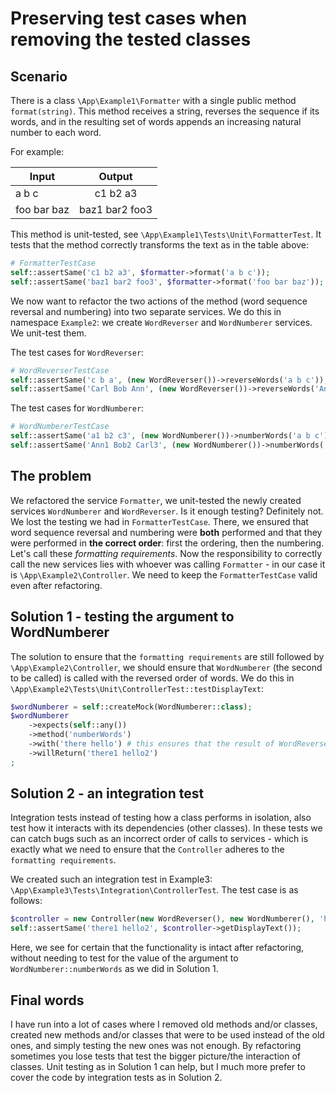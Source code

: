 # Preserving test cases when removing the tested classes

## Scenario

There is a class `\App\Example1\Formatter` with a single public method `format(string)`. This
method receives a string, reverses the sequence if its words, and in the resulting set of words appends an increasing
natural number to each word.

For example:

| Input         | Output         
| ------------- |:--------------:|
| a b c         | c1 b2 a3       |
| foo bar baz   | baz1 bar2 foo3 |

This method is unit-tested, see `\App\Example1\Tests\Unit\FormatterTest`. It tests that the method correctly transforms
the text as in the table above:

```php
# FormatterTestCase
self::assertSame('c1 b2 a3', $formatter->format('a b c'));
self::assertSame('baz1 bar2 foo3', $formatter->format('foo bar baz'));
```

We now want to refactor the two actions of the method (word sequence reversal and numbering) into two separate 
services. We do this in namespace `Example2`: we create `WordReverser` and `WordNumberer` services. We unit-test them.

The test cases for `WordReverser`:
```php
# WordReverserTestCase
self::assertSame('c b a', (new WordReverser())->reverseWords('a b c'));
self::assertSame('Carl Bob Ann', (new WordReverser())->reverseWords('Ann Bob Carl'));
```

The test cases for `WordNumberer`:
```php
# WordNumbererTestCase
self::assertSame('a1 b2 c3', (new WordNumberer())->numberWords('a b c'));
self::assertSame('Ann1 Bob2 Carl3', (new WordNumberer())->numberWords('Ann Bob Carl'));
```

## The problem

We refactored the service `Formatter`, we unit-tested the newly created services `WordNumberer` and `WordReverser`. Is
it enough testing? Definitely not. We lost the testing we had in `FormatterTestCase`. There, we ensured that word
sequence reversal and numbering were **both** performed and that they were performed in **the correct order**: first the
ordering, then the numbering. Let's call these *formatting requirements*. Now the responsibility to correctly call
the new services lies with whoever was calling `Formatter` - in our case it is `\App\Example2\Controller`. We need to
keep the `FormatterTestCase` valid even after refactoring.

## Solution 1 - testing the argument to WordNumberer

The solution to ensure that the `formatting requirements` are still followed by `\App\Example2\Controller`, we should 
ensure that `WordNumberer` (the second to be called) is called with the reversed order of words. We do this in 
`\App\Example2\Tests\Unit\ControllerTest::testDisplayText`:
```php
$wordNumberer = self::createMock(WordNumberer::class);
$wordNumberer
    ->expects(self::any())
    ->method('numberWords')
    ->with('there hello') # this ensures that the result of WordReverser is passed to WordNumberer
    ->willReturn('there1 hello2')
;
```

## Solution 2 - an integration test

Integration tests instead of testing how a class performs in isolation, also test how it interacts with its dependencies 
(other classes). In these tests we can catch bugs such as an incorrect order of calls to services - which is exactly
what we need to ensure that the `Controller` adheres to the `formatting requirements`.

We created such an integration test in Example3: `\App\Example3\Tests\Integration\ControllerTest`. The
  test case is as follows:
```php
$controller = new Controller(new WordReverser(), new WordNumberer(), 'hello there');
self::assertSame('there1 hello2', $controller->getDisplayText());
```

Here, we see for certain that the functionality is intact after refactoring, without needing to test for the value of 
the argument to `WordNumberer::numberWords` as we did in Solution 1.

## Final words

I have run into a lot of cases where I removed old methods and/or classes, created new methods and/or classes that were
to be used instead of the old ones, and simply testing the new ones was not enough. By refactoring sometimes you lose
 tests that test the bigger picture/the interaction of classes. Unit testing as in Solution 1 can help, but I much more
prefer to cover the code by integration tests as in Solution 2.
